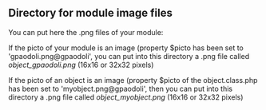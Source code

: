 
Directory for module image files
--------------------------------

You can put here the .png files of your module:


If the picto of your module is an image (property $picto has been set to 'gpaodoli.png@gpaodoli', you can put into this
directory a .png file called *object_gpaodoli.png* (16x16 or 32x32 pixels)


If the picto of an object is an image (property $picto of the object.class.php has been set to 'myobject.png@gpaodoli', then you can put into this
directory a .png file called *object_myobject.png* (16x16 or 32x32 pixels)

